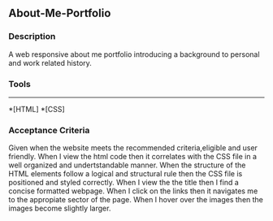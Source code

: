 ## About-Me-Portfolio

### Description
A web responsive about me portfolio introducing a background to personal and work related history.

### Tools
***
*[HTML]
*[CSS]

### Acceptance Criteria
Given when the website meets the recommended criteria,eligible and user friendly. When I view the html code then it correlates with the CSS file in a well organized and undertstandable manner. When the structure of the HTML elements follow a logical and structural rule then the CSS file is positioned and styled correctly. When I view the the title then I find a concise formatted webpage. When I click on the links then it navigates me to the appropiate sector of the page. When I hover over the images then the images become slightly larger.  
